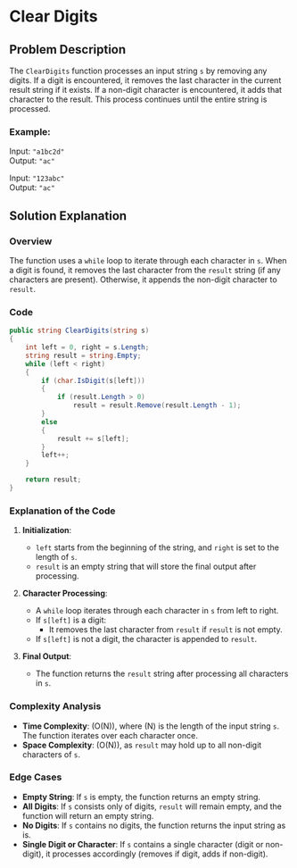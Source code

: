 # Clear Digits

## Problem Description
The `ClearDigits` function processes an input string `s` by removing any digits. If a digit is encountered, it removes the last character in the current result string if it exists. If a non-digit character is encountered, it adds that character to the result. This process continues until the entire string is processed.

### Example:
Input: `"a1bc2d"`  
Output: `"ac"`

Input: `"123abc"`  
Output: `"ac"`

## Solution Explanation

### Overview
The function uses a `while` loop to iterate through each character in `s`. When a digit is found, it removes the last character from the `result` string (if any characters are present). Otherwise, it appends the non-digit character to `result`.

### Code

```csharp
public string ClearDigits(string s)
{
    int left = 0, right = s.Length;
    string result = string.Empty;
    while (left < right)
    {
        if (char.IsDigit(s[left]))
        {
            if (result.Length > 0)
                result = result.Remove(result.Length - 1);
        }
        else
        {
            result += s[left];
        }
        left++;
    }

    return result;
}
```

### Explanation of the Code

1. **Initialization**:
   - `left` starts from the beginning of the string, and `right` is set to the length of `s`.
   - `result` is an empty string that will store the final output after processing.

2. **Character Processing**:
   - A `while` loop iterates through each character in `s` from left to right.
   - If `s[left]` is a digit:
     - It removes the last character from `result` if `result` is not empty.
   - If `s[left]` is not a digit, the character is appended to `result`.

3. **Final Output**:
   - The function returns the `result` string after processing all characters in `s`.

### Complexity Analysis
- **Time Complexity**: \(O(N)\), where \(N\) is the length of the input string `s`. The function iterates over each character once.
- **Space Complexity**: \(O(N)\), as `result` may hold up to all non-digit characters of `s`.

### Edge Cases
- **Empty String**: If `s` is empty, the function returns an empty string.
- **All Digits**: If `s` consists only of digits, `result` will remain empty, and the function will return an empty string.
- **No Digits**: If `s` contains no digits, the function returns the input string as is.
- **Single Digit or Character**: If `s` contains a single character (digit or non-digit), it processes accordingly (removes if digit, adds if non-digit).
